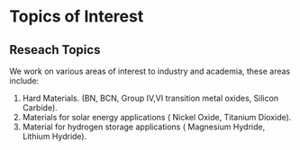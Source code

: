 Topics of Interest
=========================================

Reseach Topics
--------------

We work on various areas of interest to industry and academia, these areas include:

1. Hard Materials. (BN, BCN, Group IV,VI transition metal oxides, Silicon Carbide).
2. Materials for solar energy applications ( Nickel Oxide, Titanium Dioxide).
3. Material for hydrogen storage applications ( Magnesium Hydride, Lithium Hydride).
